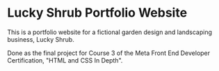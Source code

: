 # Lucky Shrub Portfolio Website

This is a portfolio website for a fictional garden design and landscaping business, Lucky Shrub. 

Done as the final project for Course 3 of the Meta Front End Developer Certification, "HTML and CSS In Depth".

